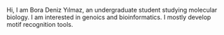 Hi, I am Bora Deniz Yılmaz, an undergraduate student studying molecular biology. I am interested in genoics and bioinformatics. I mostly develop motif recognition tools.

<!---
deniz-yilmaz-bio/deniz-yilmaz-bio is a ✨ special ✨ repository because its `README.md` (this file) appears on your GitHub profile.
You can click the Preview link to take a look at your changes.
--->
